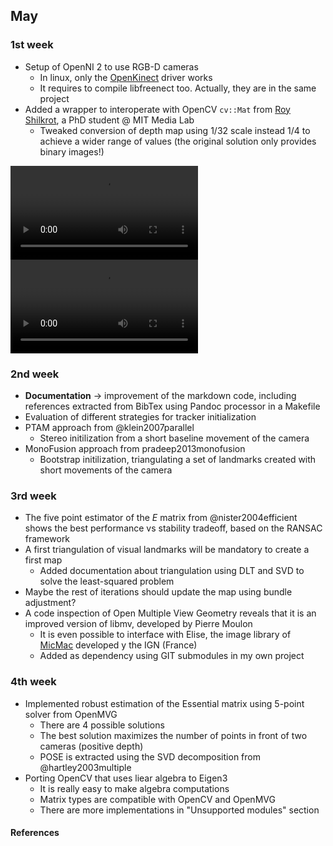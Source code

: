 ## May

### 1st week

- Setup of OpenNI 2 to use RGB-D cameras
	+ In linux, only the [OpenKinect](https://github.com/OpenKinect/libfreenect/tree/master/OpenNI2-FreenectDriver) driver works
	+ It requires to compile libfreenect too. Actually, they are in the same project
- Added a wrapper to interoperate with OpenCV `cv::Mat` from [Roy Shilkrot](http://web.media.mit.edu/~roys/src/OpenNI2OpenCVInterop.h), a PhD student @ MIT Media Lab
	+ Tweaked conversion of depth map using 1/32 scale instead 1/4 to achieve a wider range of values (the original solution only provides binary images!)

![kinectrgb](../../figures/video_rgb.avi "Kinect RGB output example")
![pkinectdepth](../../figures/video_depth.avi "Kinect Depth output example")

### 2nd week

- **Documentation** -> improvement of the markdown code, including references extracted from BibTex using Pandoc processor in a Makefile
- Evaluation of different strategies for tracker initialization
- PTAM approach from @klein2007parallel
	+ Stereo initilization from a short baseline movement of the camera
- MonoFusion approach from pradeep2013monofusion
	+ Bootstrap initilization, triangulating a set of landmarks created with short movements of the camera

### 3rd week

- The five point estimator of the $E$ matrix from @nister2004efficient shows the best performance vs stability tradeoff, based on the RANSAC framework
- A first triangulation of visual landmarks will be mandatory to create a first map
	+ Added documentation about triangulation using DLT and SVD to solve the least-squared problem
- Maybe the rest of iterations should update the map using bundle adjustment?
- A code inspection of Open Multiple View Geometry reveals that it is an improved version of libmv, developed by Pierre Moulon
	+ It is even possible to interface with Elise, the image library of [MicMac](http://logiciels.ign.fr/?Telechargement,20) developed y the IGN (France)
	+ Added as dependency using GIT submodules in my own project

### 4th week

- Implemented robust estimation of the Essential matrix using 5-point solver from OpenMVG
	+ There are 4 possible solutions
	+ The best solution maximizes the number of points in front of two cameras (positive depth)
	+ POSE is extracted using the SVD decomposition from @hartley2003multiple
- Porting OpenCV that uses liear algebra to Eigen3
	+ It is really easy to make algebra computations
	+ Matrix types are compatible with OpenCV and OpenMVG
	+ There are more implementations in "Unsupported modules" section

#### References
